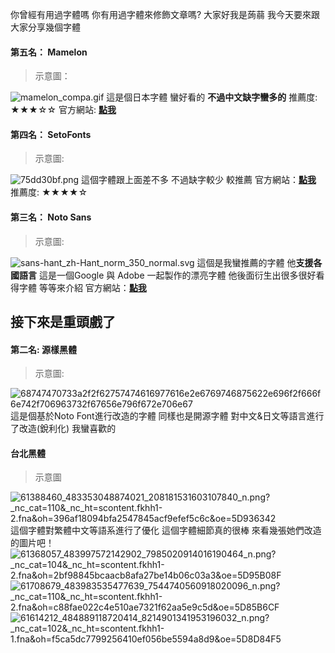 你曾經有用過字體嗎
你有用過字體來修飾文章嗎?
大家好我是蒟蒻
我今天要來跟大家分享幾個字體
#### 第五名： Mamelon
> 示意圖：

![mamelon_compa.gif](https://moji-waku.com/mamelon/images/mamelon_compa.gif)
這是個日本字體 蠻好看的
**不過中文缺字蠻多的**
推薦度: ★★★☆☆
官方網站: [**點我**](https://moji-waku.com/mamelon/index.html)
#### 第四名： SetoFonts
> 示意圖:

![75dd30bf.png](:storage\936fd03a-94f0-4c7f-9624-4e6dbe6722b8\61f301a1.png)
這個字體跟上面差不多
不過缺字較少 較推薦
官方網站：[**點我**](http://setofont.osdn.jp/)
推薦度: ★★★★☆
#### 第三名： Noto Sans
> 示意圖:

![sans-hant_zh-Hant_norm_350_normal.svg](https://noto-website-2.storage.googleapis.com/samples/sans-hant_zh-Hant_norm_350_normal.svg)
這個是我蠻推薦的字體
他**支援各國語言**
這是一個Google 與 Adobe 一起製作的漂亮字體
他後面衍生出很多很好看得字體
等等來介紹
官方網站：[**點我**](https://www.google.com/get/noto/#sans-hant)
## 接下來是重頭戲了
#### 第二名: 源樣黑體
> 示意圖:

![68747470733a2f2f62757474616977616e2e6769746875622e696f2f666f6e742f706963732f67656e796f672e706e67](https://camo.githubusercontent.com/284dfc0293a55fc81adc748cbe41c0165de98e45/68747470733a2f2f62757474616977616e2e6769746875622e696f2f666f6e742f706963732f67656e796f672e706e67)
這是個基於Noto Font進行改造的字體
同樣也是開源字體
對中文&日文等語言進行了改造(銳利化)
我蠻喜歡的
#### 台北黑體
> 示意圖

![61388460_483353048874021_208181531603107840_n.png?_nc_cat=110&_nc_ht=scontent.fkhh1-2.fna&oh=396af18094bfa2547845acf9efef5c6c&oe=5D936342](https://scontent.fkhh1-2.fna.fbcdn.net/v/t1.0-9/61388460_483353048874021_208181531603107840_n.png?_nc_cat=110&_nc_ht=scontent.fkhh1-2.fna&oh=396af18094bfa2547845acf9efef5c6c&oe=5D936342)
這個字體對繁體中文等語系進行了優化
這個字體細節真的很棒
來看幾張她們改造的圖片吧！
![61368057_483997572142902_7985020914016190464_n.png?_nc_cat=104&_nc_ht=scontent.fkhh1-2.fna&oh=2bf98845bcaacb8afa27be14b06c03a3&oe=5D95B08F](https://scontent.fkhh1-2.fna.fbcdn.net/v/t1.0-9/61368057_483997572142902_7985020914016190464_n.png?_nc_cat=104&_nc_ht=scontent.fkhh1-2.fna&oh=2bf98845bcaacb8afa27be14b06c03a3&oe=5D95B08F)
![61708679_483983535477639_7544740560918020096_n.png?_nc_cat=110&_nc_ht=scontent.fkhh1-2.fna&oh=c88fae022c4e510ae7321f62aa5e9c5d&oe=5D85B6CF](https://scontent.fkhh1-2.fna.fbcdn.net/v/t1.0-9/61708679_483983535477639_7544740560918020096_n.png?_nc_cat=110&_nc_ht=scontent.fkhh1-2.fna&oh=c88fae022c4e510ae7321f62aa5e9c5d&oe=5D85B6CF)
![61614212_484889118720414_8214901341953196032_n.png?_nc_cat=102&_nc_ht=scontent.fkhh1-1.fna&oh=f5ca5dc7799256410ef056be5594a8d9&oe=5D8D84F5](https://scontent.fkhh1-1.fna.fbcdn.net/v/t1.0-9/61614212_484889118720414_8214901341953196032_n.png?_nc_cat=102&_nc_ht=scontent.fkhh1-1.fna&oh=f5ca5dc7799256410ef056be5594a8d9&oe=5D8D84F5)